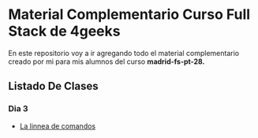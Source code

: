 # Material Complementario Curso Full Stack de 4geeks

En este repositorio voy a ir agregando todo el material complementario creado por mi para mis alumnos del curso **madrid-fs-pt-28.**

## Listado De Clases

### Dia 3

- [La linnea de comandos](./Day3-the-command-line/README.md)

